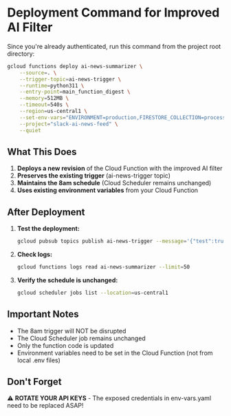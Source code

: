 # Deployment Command for Improved AI Filter

Since you're already authenticated, run this command from the project root directory:

```bash
gcloud functions deploy ai-news-summarizer \
    --source=. \
    --trigger-topic=ai-news-trigger \
    --runtime=python311 \
    --entry-point=main_function_digest \
    --memory=512MB \
    --timeout=540s \
    --region=us-central1 \
    --set-env-vars="ENVIRONMENT=production,FIRESTORE_COLLECTION=processed_items" \
    --project="slack-ai-news-feed" \
    --quiet
```

## What This Does

1. **Deploys a new revision** of the Cloud Function with the improved AI filter
2. **Preserves the existing trigger** (ai-news-trigger topic)
3. **Maintains the 8am schedule** (Cloud Scheduler remains unchanged)
4. **Uses existing environment variables** from your Cloud Function

## After Deployment

1. **Test the deployment:**
   ```bash
   gcloud pubsub topics publish ai-news-trigger --message='{"test":true}'
   ```

2. **Check logs:**
   ```bash
   gcloud functions logs read ai-news-summarizer --limit=50
   ```

3. **Verify the schedule is unchanged:**
   ```bash
   gcloud scheduler jobs list --location=us-central1
   ```

## Important Notes

- The 8am trigger will NOT be disrupted
- The Cloud Scheduler job remains unchanged
- Only the function code is updated
- Environment variables need to be set in the Cloud Function (not from local .env files)

## Don't Forget

⚠️ **ROTATE YOUR API KEYS** - The exposed credentials in env-vars.yaml need to be replaced ASAP!